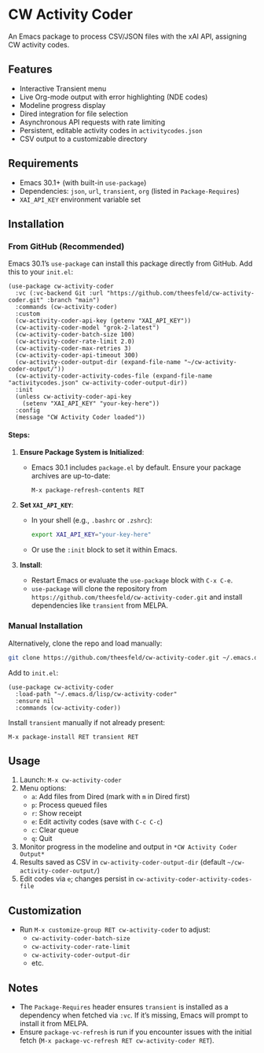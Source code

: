 # CW Activity Coder

An Emacs package to process CSV/JSON files with the xAI API, assigning CW activity codes.

## Features

- Interactive Transient menu
- Live Org-mode output with error highlighting (NDE codes)
- Modeline progress display
- Dired integration for file selection
- Asynchronous API requests with rate limiting
- Persistent, editable activity codes in ```activitycodes.json```
- CSV output to a customizable directory

## Requirements

- Emacs 30.1+ (with built-in ```use-package```)
- Dependencies: ```json```, ```url```, ```transient```, ```org``` (listed in ```Package-Requires```)
- ```XAI_API_KEY``` environment variable set

## Installation

### From GitHub (Recommended)

Emacs 30.1’s ```use-package``` can install this package directly from GitHub. Add this to your ```init.el```:

```emacs-lisp
(use-package cw-activity-coder
  :vc (:vc-backend Git :url "https://github.com/theesfeld/cw-activity-coder.git" :branch "main")
  :commands (cw-activity-coder)
  :custom
  (cw-activity-coder-api-key (getenv "XAI_API_KEY"))
  (cw-activity-coder-model "grok-2-latest")
  (cw-activity-coder-batch-size 100)
  (cw-activity-coder-rate-limit 2.0)
  (cw-activity-coder-max-retries 3)
  (cw-activity-coder-api-timeout 300)
  (cw-activity-coder-output-dir (expand-file-name "~/cw-activity-coder-output/"))
  (cw-activity-coder-activity-codes-file (expand-file-name "activitycodes.json" cw-activity-coder-output-dir))
  :init
  (unless cw-activity-coder-api-key
    (setenv "XAI_API_KEY" "your-key-here"))
  :config
  (message "CW Activity Coder loaded"))
```

#### Steps:

1. **Ensure Package System is Initialized**:
   - Emacs 30.1 includes ```package.el``` by default. Ensure your package archives are up-to-date:
     ```emacs-lisp
     M-x package-refresh-contents RET
     ```

2. **Set ```XAI_API_KEY```**:
   - In your shell (e.g., ```.bashrc``` or ```.zshrc```):
     ```bash
     export XAI_API_KEY="your-key-here"
     ```
   - Or use the ```:init``` block to set it within Emacs.

3. **Install**:
   - Restart Emacs or evaluate the ```use-package``` block with ```C-x C-e```.
   - ```use-package``` will clone the repository from ```https://github.com/theesfeld/cw-activity-coder.git``` and install dependencies like ```transient``` from MELPA.

### Manual Installation

Alternatively, clone the repo and load manually:

```bash
git clone https://github.com/theesfeld/cw-activity-coder.git ~/.emacs.d/lisp/cw-activity-coder
```

Add to ```init.el```:

```emacs-lisp
(use-package cw-activity-coder
  :load-path "~/.emacs.d/lisp/cw-activity-coder"
  :ensure nil
  :commands (cw-activity-coder))
```

Install ```transient``` manually if not already present:

```emacs-lisp
M-x package-install RET transient RET
```

## Usage

1. Launch: ```M-x cw-activity-coder```
2. Menu options:
   - ```a```: Add files from Dired (mark with ```m``` in Dired first)
   - ```p```: Process queued files
   - ```r```: Show receipt
   - ```e```: Edit activity codes (save with ```C-c C-c```)
   - ```c```: Clear queue
   - ```q```: Quit
3. Monitor progress in the modeline and output in ```*CW Activity Coder Output*```
4. Results saved as CSV in ```cw-activity-coder-output-dir``` (default ```~/cw-activity-coder-output/```)
5. Edit codes via ```e```; changes persist in ```cw-activity-coder-activity-codes-file```

## Customization

- Run ```M-x customize-group RET cw-activity-coder``` to adjust:
  - ```cw-activity-coder-batch-size```
  - ```cw-activity-coder-rate-limit```
  - ```cw-activity-coder-output-dir```
  - etc.

## Notes

- The ```Package-Requires``` header ensures ```transient``` is installed as a dependency when fetched via ```:vc```. If it’s missing, Emacs will prompt to install it from MELPA.
- Ensure ```package-vc-refresh``` is run if you encounter issues with the initial fetch (```M-x package-vc-refresh RET cw-activity-coder RET```).
